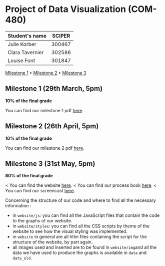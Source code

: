 # Project of Data Visualization (COM-480)

|  Student's name  | SCIPER |
| ---------------- | ------ |
| Julie Korber | 300467 |
| Clara Tavernier | 302586 |
| Louise Font | 301847 |

[Milestone 1](#milestone-1) • [Milestone 2](#milestone-2) • [Milestone 3](#milestone-3)

## Milestone 1 (29th March, 5pm) <a classe="anchor" id="milestone-1"></a>

**10% of the final grade**

You can find our milestone 1 pdf [here](milestones/Milestone_1.pdf).

## Milestone 2 (26th April, 5pm) <a classe="anchor" id="milestone-2"></a>

**10% of the final grade**

You can find our milestone 2 pdf [here](milestones/Milestone_2.pdf).

## Milestone 3 (31st May, 5pm) <a classe="anchor" id="milestone-3"></a>

**80% of the final grade**

< You can find the website [here]().
< You can find our process book [here]().
< You can find our screencast [here]().

Concerning the structure of our code and where to find all the necessary information :
- in `website/js`: you can find all the JavaScript files that contain the code to the graphs of our website.
- in `website/styles`: you can find all the CSS scripts by theme of the website to see how the visual styling was implemented.
- in `website` in general are all htlm files containing the script for the structure of the website, by part again.
- all images used and inserted are to be found in `website/img`and all the data we have used to produce the graphs is available in `data` and `data_old`.
